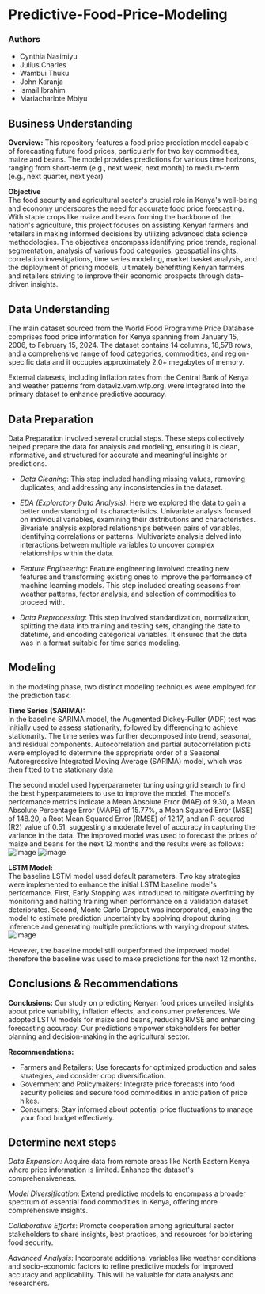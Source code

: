 # **Predictive-Food-Price-Modeling**
### **Authors**
- Cynthia Nasimiyu 
- Julius Charles 
- Wambui Thuku 
- John Karanja 
- Ismail Ibrahim 
- Mariacharlote Mbiyu

## **Business Understanding**
**Overview:** This repository features a food price prediction model capable of forecasting future food prices, particularly for two key commodities, maize and beans. The model provides predictions for various time horizons, ranging from short-term (e.g., next week, next month) to medium-term (e.g., next quarter, next year)

**Objective**<br>
The food security and agricultural sector's crucial role in Kenya's well-being and economy underscores the need for accurate food price forecasting. With staple crops like maize and beans forming the backbone of the nation's agriculture, this project focuses on assisting Kenyan farmers and retailers in making informed decisions by utilizing advanced data science methodologies. The objectives encompass identifying price trends, regional segmentation, analysis of various food categories, geospatial insights, correlation investigations, time series modeling, market basket analysis, and the deployment of pricing models, ultimately benefitting Kenyan farmers and retailers striving to improve their economic prospects through data-driven insights.

## **Data Understanding**
The main dataset sourced from the World Food Programme Price Database comprises food price information for Kenya spanning from January 15, 2006, to February 15, 2024. The dataset contains 14 columns, 18,578 rows, and a comprehensive range of food categories, commodities, and region-specific data and it occupies approximately 2.0+ megabytes of memory.

External datasets, including inflation rates from the Central Bank of Kenya and weather patterns from dataviz.vam.wfp.org, were integrated into the primary dataset to enhance predictive accuracy.

## **Data Preparation**
Data Preparation involved several crucial steps. These steps collectively helped prepare the data for analysis and modeling, ensuring it is clean, informative, and structured for accurate and meaningful insights or predictions.<br>
- _Data Cleaning_: This step included handling missing values, removing duplicates, and addressing any inconsistencies in the dataset. 

- _EDA (Exploratory Data Analysis)_: Here we explored the data to gain a better understanding of its characteristics. Univariate analysis focused on individual variables, examining their distributions and characteristics. Bivariate analysis explored relationships between pairs of variables, identifying correlations or patterns. Multivariate analysis delved into interactions between multiple variables to uncover complex relationships within the data.

- _Feature Engineering_: Feature engineering involved creating new features and transforming existing ones to improve the performance of machine learning models. This step included creating seasons from weather patterns, factor analysis, and selection of commodities to proceed with.

- _Data Preprocessing_: This step involved standardization, normalization, splitting the data into training and testing sets, changing the date to datetime, and encoding categorical variables. It ensured that the data was in a format suitable for time series modeling.

## **Modeling**
In the modeling phase, two distinct modeling techniques were employed for the prediction task:

**Time Series (SARIMA):** <br>
In the baseline SARIMA model, the Augmented Dickey-Fuller (ADF) test was initially used to assess stationarity, followed by differencing to achieve stationarity. The time series was further decomposed into trend, seasonal, and residual components. Autocorrelation and partial autocorrelation plots were employed to determine the appropriate order of a Seasonal Autoregressive Integrated Moving Average (SARIMA) model, which was then fitted to the stationary data<br>

The second model used hyperparameter tuning using grid search to find the best hyperparameters to use to improve the model. The model's performance metrics indicate a Mean Absolute Error (MAE) of 9.30, a Mean Absolute Percentage Error (MAPE) of 15.77%, a Mean Squared Error (MSE) of 148.20, a Root Mean Squared Error (RMSE) of 12.17, and an R-squared (R2) value of 0.51, suggesting a moderate level of accuracy in capturing the variance in the data. The improved model was used to forecast the prices of maize and beans for the next 12 months and the results were as follows:
![image](https://github.com/CynthiaWanyonyi/Predictive-Food-Price-Modeling/assets/128204639/0b7214a8-b9b8-45ae-a5bf-9c9906cd1a23)
![image](https://github.com/CynthiaWanyonyi/Predictive-Food-Price-Modeling/assets/128204639/45da5d26-0a9c-4a8c-9a37-f3a5c5a9b06f)



**LSTM Model:** <br>
The baseline LSTM model used default parameters. Two key strategies were implemented to enhance the initial LSTM baseline model's performance. First, Early Stopping was introduced to mitigate overfitting by monitoring and halting training when performance on a validation dataset deteriorates. Second, Monte Carlo Dropout was incorporated, enabling the model to estimate prediction uncertainty by applying dropout during inference and generating multiple predictions with varying dropout states. 
![image](https://github.com/CynthiaWanyonyi/Predictive-Food-Price-Modeling/assets/128204639/0c83f141-0788-41dd-a0a1-032854c41b70)


However, the baseline model still outperformed the improved model therefore the baseline was used to make predictions for the next 12 months.

## **Conclusions & Recommendations**
**Conclusions:** Our study on predicting Kenyan food prices unveiled insights about price variability, inflation effects, and consumer preferences. We adopted LSTM models for maize and beans, reducing RMSE and enhancing forecasting accuracy. Our predictions empower stakeholders for better planning and decision-making in the agricultural sector.

**Recommendations:**

- Farmers and Retailers: Use forecasts for optimized production and sales strategies, and consider crop diversification.
- Government and Policymakers: Integrate price forecasts into food security policies and secure food commodities in anticipation of price hikes.
- Consumers: Stay informed about potential price fluctuations to manage your food budget effectively.

## **Determine next steps**
_Data Expansion:_ Acquire data from remote areas like North Eastern Kenya where price information is limited. Enhance the dataset's comprehensiveness.

_Model Diversification_: Extend predictive models to encompass a broader spectrum of essential food commodities in Kenya, offering more comprehensive insights.

_Collaborative Efforts_: Promote cooperation among agricultural sector stakeholders to share insights, best practices, and resources for bolstering food security.

_Advanced Analysis_: Incorporate additional variables like weather conditions and socio-economic factors to refine predictive models for improved accuracy and applicability. This will be valuable for data analysts and researchers.

